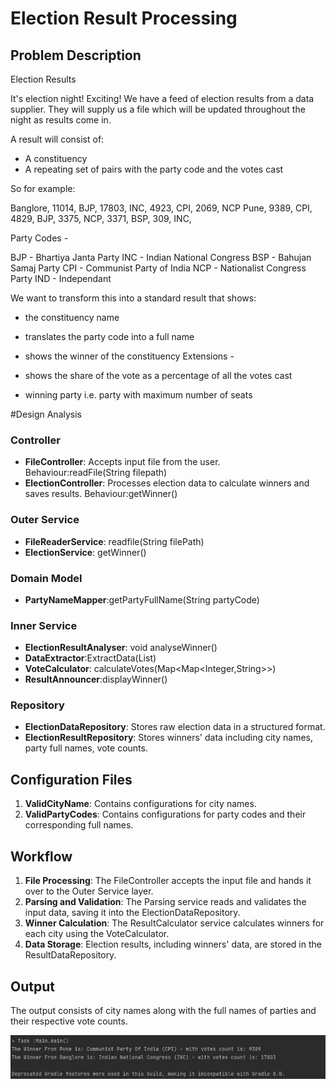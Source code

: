 # Election Result Processing

## Problem Description
Election Results

It's election night! Exciting! We have a feed of election results from a data supplier.
They will supply us a file which will be updated throughout the night as results come in.

A result will consist of:
- A constituency
- A repeating set of pairs with the party code and the votes cast

So for example:

Banglore, 11014, BJP, 17803, INC, 4923, CPI, 2069, NCP
Pune, 9389, CPI, 4829, BJP, 3375, NCP, 3371, BSP, 309, INC,

Party Codes -

BJP - Bhartiya Janta Party
INC - Indian National Congress
BSP - Bahujan Samaj Party
CPI - Communist Party of India
NCP - Nationalist Congress Party
IND - Independant

We want to transform this into a standard result that shows:

- the constituency name
- translates the party code into a full name
- shows the winner of the constituency
  Extensions -

- shows the share of the vote as a percentage of all the votes cast
- winning party i.e. party with maximum number of seats

#Design Analysis
### Controller
- **FileController**: Accepts input file from the user.
   Behaviour:readFile(String filepath)
- **ElectionController**: Processes election data to calculate winners and saves results.
    Behaviour:getWinner()

### Outer Service

- **FileReaderService**: readfile(String filePath)
- **ElectionService**: getWinner()

### Domain Model

- **PartyNameMapper**:getPartyFullName(String partyCode)


### Inner Service
- **ElectionResultAnalyser**: void analyseWinner()
- **DataExtractor**:ExtractData(List<String>)
- **VoteCalculator**: calculateVotes(Map<Map<Integer,String>>)
- **ResultAnnouncer**:displayWinner()



### Repository
- **ElectionDataRepository**: Stores raw election data in a structured format.
- **ElectionResultRepository**: Stores winners' data including city names, party full names, vote counts.

## Configuration Files
1. **ValidCityName**: Contains configurations for city names.
2. **ValidPartyCodes**: Contains configurations for party codes and their corresponding full names.


## Workflow

1. **File Processing**: The FileController accepts the input file and hands it over to the Outer Service layer.
2. **Parsing and Validation**: The Parsing service reads and validates the input data, saving it into the ElectionDataRepository.
3. **Winner Calculation**: The ResultCalculator service calculates winners for each city using the VoteCalculator.
4. **Data Storage**: Election results, including winners' data, are stored in the ResultDataRepository.



## Output
The output consists of city names along with the full names of parties and their respective vote counts.

![img.png](img.png)
